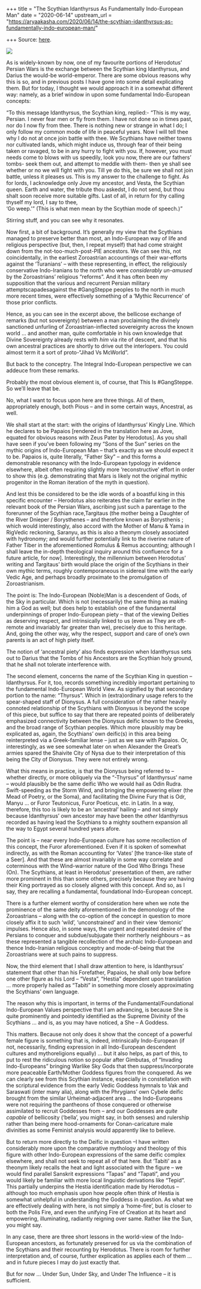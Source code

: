 +++
title = "The Scythian Idanthyrsus As Fundamentally Indo-European Man"
date = "2020-06-14"
upstream_url = "https://aryaakasha.com/2020/06/14/the-scythian-idanthyrsus-as-fundamentally-indo-european-man/"

+++
Source: [here](https://aryaakasha.com/2020/06/14/the-scythian-idanthyrsus-as-fundamentally-indo-european-man/).

![](https://aryaakasha.files.wordpress.com/2020/06/alexander-deruchenko-battle-between-scythian-king-and-persians-1.jpg?w=1024)

As is widely-known by now, one of my favourite portions of Herodotus’
Persian Wars is the exchange between the Scythian king Idanthyrsus, and
Darius the would-be world-emperor. There are some obvious reasons why
this is so, and in previous posts I have gone into some detail
explicating them. But for today, I thought we would approach it in a
somewhat different way: namely, as a brief window in upon some
fundamental Indo-European concepts:

“To this message Idanthyrsus, the Scythian king, replied:- “This is my
way, Persian. I never fear men or fly from them. I have not done so in
times past, nor do I now fly from thee. There is nothing new or strange
in what I do; I only follow my common mode of life in peaceful years.
Now I will tell thee why I do not at once join battle with thee. We
Scythians have neither towns nor cultivated lands, which might induce
us, through fear of their being taken or ravaged, to be in any hurry to
fight with you. If, however, you must needs come to blows with us
speedily, look you now, there are our fathers’ tombs- seek them out, and
attempt to meddle with them- then ye shall see whether or no we will
fight with you. Till ye do this, be sure we shall not join battle,
unless it pleases us. This is my answer to the challenge to fight. As
for lords, I acknowledge only Jove my ancestor, and Vesta, the Scythian
queen. Earth and water, the tribute thou askedst, I do not send, but
thou shalt soon receive more suitable gifts. Last of all, in return for
thy calling thyself my lord, I say to thee,  
‘Go weep.'” (This is what men mean by the Scythian mode of speech.)”

Stirring stuff, and you can see why it resonates.

Now first, a bit of background. It’s generally my view that the
Scythians managed to preserve better than most, an Indo-European way of
life and religious perspective (but, then, I repeat myself) that had
come straight down from the not-too-much-post-PIE ancestors. We can see
this, not coincidentally, in the earliest Zoroastrian accountings of
their war-efforts against the ‘Turanians’ – with these representing, in
effect, the religiously conservative Indo-Iranians to the north who were
*considerably un-amused* by the Zoroastrians’ religious “reforms”. And
it has often been my supposition that the various and recurrent Persian
military attemptscapadesagainst the #GangSteppe peoples to the north in
much more recent times, were effectively something of a ‘Mythic
Recurrence’ of those prior conflicts.

Hence, as you can see in the excerpt above, the bellicose exchange of
remarks (but not sovereignty) between a man proclaiming the divinely
sanctioned unfurling of Zoroastrian-inflected sovereignty across the
known world … and another man, quite comfortable in his own knowledge
that Divine Sovereignty already rests with *him* via rite of descent,
and that his own ancestral practices are shortly to drive out the
interlopers. You could almost term it a sort of proto-“Jihad Vs
McWorld”.

But back to the conceptry. The Integral Indo-European perspective we can
addeuce from these remarks.

Probably the most obvious element is, of course, that This Is
#GangSteppe. So we’ll leave that be.

No, what I want to focus upon here are three things. All of them,
appropriately enough, both Pious – and in some certain ways, Ancestral,
as well.

We shall start at the start: with the origins of Idanthyrsus’ Kingly
Line. Which he declares to be Papaios \[rendered in the translation here
as Jove, equated for obvious reasons with Zeus Pater by Herodotus\]. As
you shall have seen if you’ve been following my “Sons of the Sun” series
on the mythic origins of Indo-European Man – that’s exactly as we should
expect it to be. Papaios is, quite literally, “Father Sky” – and this
forms a demonstrable resonancy with the Indo-European typology in
evidence elsewhere, albeit often requiring slightly more
‘reconstructive’ effort in order to show this (e.g. demonstrating that
Mars is likely not the original mythic progenitor in the Roman iteration
of the myth in question).

And lest this be considered to be the idle words of a boastful king in
this specific encounter – Herodotus also reiterates the claim far
earlier in the relevant book of the Persian Wars, ascribing just such a
parentage to the forerunner of the Scythian race,Targitaus (the mother
being a Daughter of the River Dnieper / Borysthenes – and therefore
known as Borysthenis ; which would interestingly, also accord with the
Mother of Manu & Yama in RigVedic reckoning, Saranyu, as this is also a
theonym closely associated with hydronomy; and would further potentially
link to the riverine nature of Father Tiber in the aforementioned
Romulus & Remus accounting; although I shall leave the in-depth
theological inquiry around this confluence for a future article, for
now\]. Interestingly, the millennium between Herodotus’ writing and
Targitaus’ birth would place the origin of the Scythians in their own
mythic terms, roughly contemporaneous in sidereal time with the early
Vedic Age, and perhaps broadly proximate to the promulgation of
Zoroastrianism.

The point is: The Indo-European (Noble)Man is a descendent of Gods, of
the Sky in particular. Which is not (necessarily) the same thing as
making him a God as well; but does help to establish one of the
fundamental underpinnings of proper Indo-European piety – that of the
viewing Deities as deserving respect, and intrinsically linked to us
(even as They are oft-remote and invariably far greater than we),
precisely due to this heritage. And, going the other way, why the
respect, support and care of one’s own parents is an act of high piety
itself.

The notion of ‘ancestral piety’ also finds expression when Idanthyrsus
sets out to Darius that the Tombs of his Ancestors are the Scythian holy
ground, that he shall not tolerate interference with.

The second element, concerns the name of the Scythian King in question –
Idanthyrsus. For it, too, records something incredibly important
pertaining to the fundamental Indo-European World View. As signified by
that secondary portion to the name: “Thyrsus”. Which in (extra)ordinary
usage refers to the spear-shaped staff of Dionysus. A full consideration
of the rather heavily connoted relationship of the Scythians with
Dionysus is beyond the scope of this piece, but suffice to say that
there are repeated points of deliberately emphasized connectivity
between the Dionysus deific known to the Greeks, and the broad range of
Scythian peoples. Which more plausibly may be explicated as, again, the
Scythians’ own deific(s) in this area being reinterpreted via a
Greek-familiar lense – just as we saw with Papaios. Or, interestingly,
as we see somewhat later on when Alexander the Great’s armies spared the
Shaivite City of Nysa due to their interpretation of this being the City
of Dionysus. They were not entirely wrong.

What this means in practice, is that the Dionysus being referred to –
whether directly, or more obliquely via the “-Thyrsus” of Idanthyrsus’
name – would plausibly be the same deific Who we would hail as Odin
Rudra. Swift-speeding as the Storm Wind, and bringing the empowering
elixer (the Mead of Poetry, or the Soma), and facilitating the Divine
Fury that is Odr, Manyu … or Furor Teutonicus, Furor Poeticus, etc. in
Latin. In a way, therefore, this too is likely to be an ‘ancestral’
hailing – and not simply because Idanthyrsus’ own ancestor may have been
the *other* Idanthyrsus recorded as having lead the Scythians to a
mighty southern expansion all the way to Egypt several hundred years
afore.

The point is – near every Indo-European culture has some recollection of
this concept, the Furor aforementioned. Even if it is spoken of somewhat
indirectly, as with the Roman accounting for ‘Vates’ \[the trance-like
state of a Seer\]. And that these are almost invariably in some way
correlate and coterminous with the Wind-warrior nature of the God Who
Brings These (On). The Scythians, at least in Herodotus’ presentation of
them, are rather more prominent in this than some others, precisely
because they are having their King portrayed as so closely aligned with
this concept. And so, as I say, they are recalling a fundamental,
foundational Indo-European concept.

There is a further element worthy of consideration here when we note the
prominence of the same deity aforementioned in the demonology of the
Zoroastrians – along with the co-option of the concept in question to
more closely affix it to such ‘wild’, ‘unconstrained’ and in their view
‘demonic’ impulses. Hence also, in some ways, the urgent and repeated
desire of the Persians to conquer and subdue/subjugate their northerly
neighbours – as these represented a tangible recollection of the archaic
Indo-European and thence Indo-Iranian religious conceptry and
mode-of-being that the Zoroastrians were at such pains to suppress.

Now, the third element that I shall draw attention to here, is
Idanthyrsus’ statement that other than his Forefather, Papaios, he shall
only bow before one other figure as his Lord – “Vesta”, “Hestia”
dependent upon translation … more properly hailed as “Tabiti” in
something more closely approximating the Scythians’ own language.

The reason why this is important, in terms of the
Fundamental/Foundational Indo-European Values perspective that I am
advancing, is because She is quite prominently and pointedly identified
as the Supreme Divinity of the Scythians … and is, as you may have
noticed, a She – A Goddess.

This matters. Because not only does it show that the concept of a
powerful female figure is something that is, indeed, intrinsically
Indo-European (if not, necessarily, finding expression in all
Indo-European descendent cultures and mythoreligions equally) … but it
also helps, as part of this, to put to rest the ridiculous notion so
popular after Gimbutas, of “Invading Indo-Europeans” bringing Warlike
Sky Gods that then suppress/incorporate more peaceable Earth/Mother
Goddess figures from the conquered. As we can clearly see from this
Scythian instance, especially in constellation with the scriptural
evidence from the early Vedic Goddess hymnals to Vak and Saraswati
(inter many alia), along with the Phrygians’ own Cybele deific brought
from the similar Urheimat-adjacent area … the Indo-Europeans were not
requiring the pantheons of those conquered or otherwise assimilated to
recruit Goddesses from – and our Goddesses are *quite capable* of
bellicosity (‘bella’, you might say, in both senses) and rulership
rather than being mere hood-ornaments for Conan-caricature male
divinities as some Feminist analysis would apparently like to believe.

But to return more directly to the Deific in question –I have written
considerably more upon the comparative mythology and theology of this
figure with other Indo-European expressions of the same deific complex
elsewhere, and shall not seek to repeat all of that here. But ‘Tabiti’
as a theonym likely recalls the heat and light associated with the
figure – we would find parallel Sanskrit expressions “Tapas” and
“Tapati”, and you would likely be familiar with more local linguistic
derivations like “Tepid”. This partially underpins the Hestia
identification made by Herodotus – although too much emphasis upon how
people often think of Hestia is somewhat unhelpful in understanding the
Goddess in question. As what we are effectively dealing with here, is
not simply a ‘home-fire’, but is closer to both the Polis Fire, and even
the unifying Fire of Creation at its heart and empowering, illuminating,
radiantly reigning over same. Rather like the Sun, you might say.

In any case, there are three short lessons in the world-view of the
Indo-European ancestors, as fortunately preserved for us via the
combination of the Scythians and their recounting by Herodotus. There is
room for further interpretation and, of course, further explication as
applies each of them … and in future pieces I may do just exactly that.

But for now … Under Sun, Under Sky, and Under The Influence – it is
sufficient.
